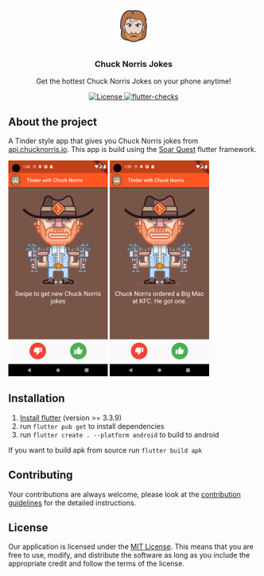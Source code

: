 <!-- PROJECT LOGO -->
<br />
<div align="center">
  <a href="https://github.com/Sh1co/Chuck-Norris-Jokes">
    <img src="graphics/chuck-norris-icon.png" alt="Logo" width="80" height="80">
  </a>

  <h3 align="center">Chuck Norris Jokes</h3>

  <p align="center">
    Get the hottest Chuck Norris Jokes on your phone anytime!
  </p>
</div>

<p align="center">
    <a href="LICENSE">
        <img
          src="https://img.shields.io/badge/license-MIT-blue.svg"
          alt="License"
        />
    </a>
    <a href="https://github.com/Sh1co/Chuck-Norris-Jokes/actions/workflows/flutter-checks.yml">
        <img
          src="https://github.com/Sh1co/Chuck-Norris-Jokes/actions/workflows/flutter-checks.yml/badge.svg"
          alt="flutter-checks"
        />
    </a>
</p>

## About the project

A Tinder style app that gives you Chuck Norris jokes from [api.chucknorris.io](https://api.chucknorris.io). This app is build using the [Soar Quest](soar.quest) flutter framework.

<p float="left">
<img src="graphics/Screenshot_1665062916.png" alt="main" style="width:200px;"/>
<img src="graphics/Screenshot_1665062971.png" alt="main with joke" style="width:200px;"/>
</p>

## Installation

1. [Install flutter](https://docs.flutter.dev/get-started/install) (version >= 3.3.9)
2. run `flutter pub get` to install dependencies
3. run `flutter create . --platform android` to build to android

If you want to build apk from source run `flutter build apk`

## Contributing

Your contributions are always welcome, please look at the [contribution guidelines](CONTRIBUTING.md) for the detailed instructions.

## License

Our application is licensed under the [MIT License](LICENSE). This means that you are free to use, modify, and distribute the software as long as you include the appropriate credit and follow the terms of the license.
